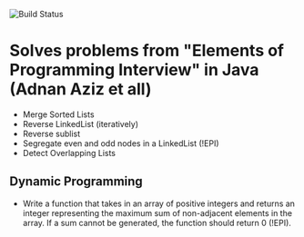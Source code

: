 ![Build Status](https://travis-ci.org/nawazish-github/elements-of-programming-interviews-java.svg?branch=master)

# Solves problems from "Elements of Programming Interview" in Java (Adnan Aziz et all)

- Merge Sorted Lists
- Reverse LinkedList (iteratively)
- Reverse sublist
- Segregate even and odd nodes in a LinkedList (!EPI)
- Detect Overlapping Lists

## Dynamic Programming

- Write a function that takes in an array of positive integers and returns an integer representing the maximum
      sum of non-adjacent elements in the array. If a sum cannot be generated, the function should return 0 (!EPI).